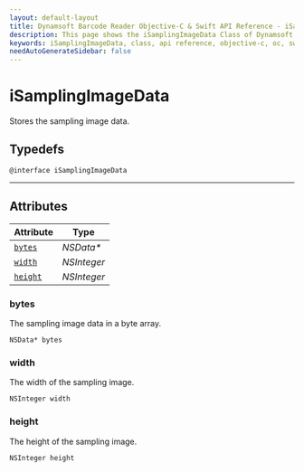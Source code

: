 ```yaml
---
layout: default-layout
title: Dynamsoft Barcode Reader Objective-C & Swift API Reference - iSamplingImageData Class
description: This page shows the iSamplingImageData Class of Dynamsoft Barcode Reader for iOS SDK.
keywords: iSamplingImageData, class, api reference, objective-c, oc, swift
needAutoGenerateSidebar: false
---
```



# iSamplingImageData

Stores the sampling image data.

## Typedefs

```objc
@interface iSamplingImageData
```  
  
---
  

## Attributes
  
| Attribute | Type |
|---------- | ---- |
| [`bytes`](#bytes) | *NSData\** |
| [`width`](#width) | *NSInteger* |
| [`height`](#height) | *NSInteger* |


### bytes

The sampling image data in a byte array.

```objc
NSData* bytes
```

### width

The width of the sampling image.

```objc
NSInteger width
```

### height

The height of the sampling image.

```objc
NSInteger height
```
